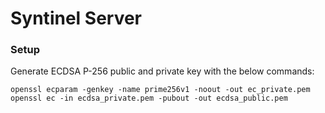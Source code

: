 # Syntinel Server

### Setup

Generate ECDSA P-256 public and private key with the below commands:

```
openssl ecparam -genkey -name prime256v1 -noout -out ec_private.pem
openssl ec -in ecdsa_private.pem -pubout -out ecdsa_public.pem
```
